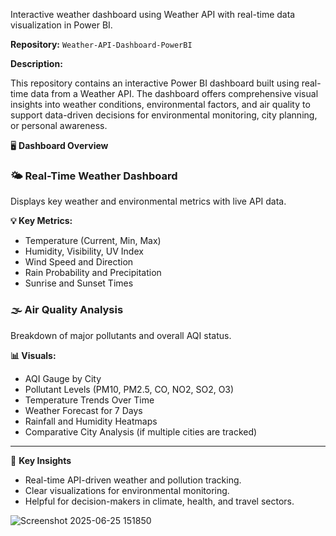 Interactive weather dashboard using Weather API with real-time data visualization in Power BI.

**Repository:** `Weather-API-Dashboard-PowerBI`

**Description:**

This repository contains an interactive Power BI dashboard built using real-time data from a Weather API. The dashboard offers comprehensive visual insights into weather conditions, environmental factors, and air quality to support data-driven decisions for environmental monitoring, city planning, or personal awareness.


🖥️ **Dashboard Overview**

### 🌤️ Real-Time Weather Dashboard

Displays key weather and environmental metrics with live API data.

**💡 Key Metrics:**

* Temperature (Current, Min, Max)
* Humidity, Visibility, UV Index
* Wind Speed and Direction
* Rain Probability and Precipitation
* Sunrise and Sunset Times

### 🌫️ Air Quality Analysis

Breakdown of major pollutants and overall AQI status.

**📊 Visuals:**

* AQI Gauge by City
* Pollutant Levels (PM10, PM2.5, CO, NO2, SO2, O3)
* Temperature Trends Over Time
* Weather Forecast for 7 Days
* Rainfall and Humidity Heatmaps
* Comparative City Analysis (if multiple cities are tracked)

---

📌 **Key Insights**

* Real-time API-driven weather and pollution tracking.
* Clear visualizations for environmental monitoring.
* Helpful for decision-makers in climate, health, and travel sectors.

![Screenshot 2025-06-25 151850](https://github.com/user-attachments/assets/842d198d-29d0-4577-8d38-b30a48104131)


